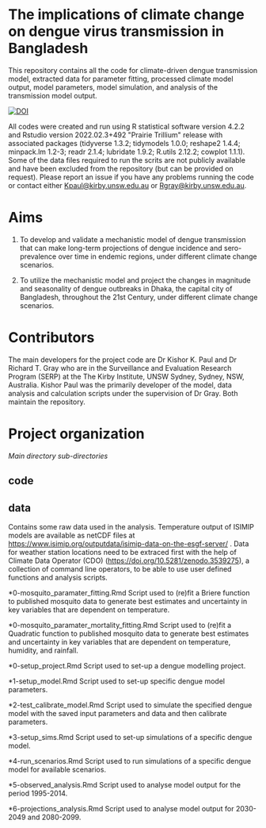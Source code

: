 # The implications of climate change on dengue virus transmission in Bangladesh

This repository contains all the code for climate-driven dengue transmission model, extracted data for parameter fitting, processed climate model output, model parameters, model simulation, and analysis of the transmission model output.

[![DOI](https://zenodo.org/badge/649274053.svg)](https://zenodo.org/badge/latestdoi/649274053)

All codes were created and run using R statistical software version 4.2.2 and Rstudio version 2022.02.3+492 "Prairie Trillium" release with associated packages (tidyverse 1.3.2; tidymodels 1.0.0; reshape2 1.4.4; minpack.lm 1.2-3; readr 2.1.4; lubridate 1.9.2; R.utils 2.12.2; cowplot 1.1.1). Some of the data files required to run the scrits are not publicly available and have been excluded from the repository (but can be provided on request). Please report an issue if you have any problems running the code or contact either Kpaul@kirby.unsw.edu.au or Rgray@kirby.unsw.edu.au.

# Aims

1. To develop and validate a mechanistic model of dengue transmission that can make long-term projections of dengue incidence and sero-prevalence over time in endemic regions, under different climate change scenarios.

2. To utilize the mechanistic model and project the changes in magnitude and seasonality of dengue outbreaks in Dhaka, the capital city of Bangladesh, throughout the 21st Century, under different climate change scenarios.


# Contributors
The main developers for the project code are Dr Kishor K. Paul and Dr Richard T. Gray who are in the Surveillance and Evaluation Research Program (SERP) at the The Kirby Institute, UNSW Sydney, Sydney, NSW, Australia. Kishor Paul was the primarily developer of the model, data analysis and calculation scripts under the supervision of Dr Gray. Both maintain the repository.

# Project organization

*Main directory sub-directories*

## code


## data
Contains some raw data used in the analysis. Temperature output of ISIMIP models are available as netCDF files at https://www.isimip.org/outputdata/isimip-data-on-the-esgf-server/ . Data for weather station locations need to be extraced first with the help of Climate Data Operator (CDO) (https://doi.org/10.5281/zenodo.3539275), a collection of command line operators, to be able to use user defined functions and analysis scripts.


*0-mosquito_paramater_fitting.Rmd Script used to (re)fit a Briere function to published mosquito data to generate best estimates and uncertainty in key variables that are dependent on temperature.

*0-mosquito_paramater_mortality_fitting.Rmd Script used to (re)fit a Quadratic function to published mosquito data to generate best estimates and uncertainty in key variables that are dependent on temperature, humidity, and rainfall.

*0-setup_project.Rmd Script used to set-up a dengue modelling project.

*1-setup_model.Rmd Script used to set-up specific dengue model parameters.

*2-test_calibrate_model.Rmd Script used to simulate the specified dengue model with the saved input parameters and data and then calibrate parameters.

*3-setup_sims.Rmd Script used to set-up simulations of a specific dengue model.

*4-run_scenarios.Rmd Script used to run simulations of a specific dengue model for available scenarios.

*5-observed_analysis.Rmd Script used to analyse model output for the period 1995-2014.

*6-projections_analysis.Rmd Script used to analyse model output for 2030-2049 and 2080-2099.